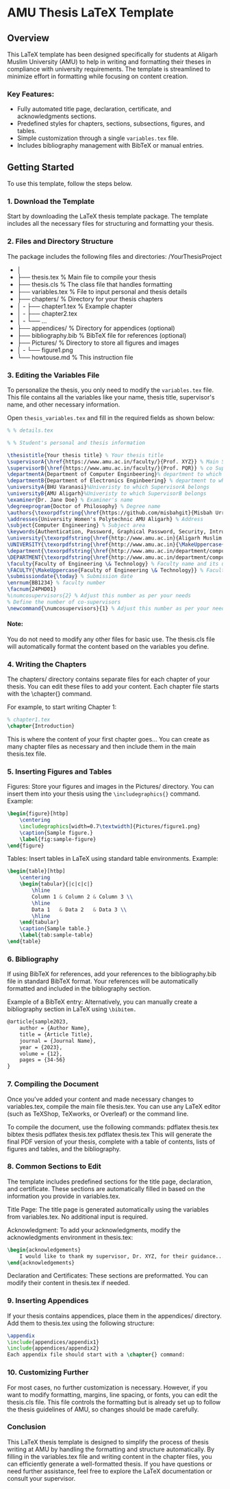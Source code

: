 # AMU Thesis LaTeX Template

## Overview

This LaTeX template has been designed specifically for students at Aligarh Muslim University (AMU) to help in writing and formatting their theses in compliance with university requirements. The template is streamlined to minimize effort in formatting while focusing on content creation.

### Key Features:
- Fully automated title page, declaration, certificate, and acknowledgments sections.
- Predefined styles for chapters, sections, subsections, figures, and tables.
- Simple customization through a single `variables.tex` file.
- Includes bibliography management with BibTeX or manual entries.

## Getting Started

To use this template, follow the steps below.

### 1. Download the Template

Start by downloading the LaTeX thesis template package. The template includes all the necessary files for structuring and formatting your thesis.

### 2. Files and Directory Structure

The package includes the following files and directories:
/YourThesisProject 
- │ 
- ├── thesis.tex % Main file to compile your thesis 
- ├── thesis.cls % The class file that handles formatting
- ├── variables.tex % File to input personal and thesis details 
- ├── chapters/ % Directory for your thesis chapters 
- │  - ├── chapter1.tex % Example chapter  
- │  - ├── chapter2.tex 
- │  - └── ... 
- ├── appendices/ % Directory for appendices (optional)
- ├── bibliography.bib % BibTeX file for references (optional) 
- ├── Pictures/ % Directory to store all figures and images 
- │  - └── figure1.png 
- └── howtouse.md % This instruction file

### 3. Editing the Variables File

To personalize the thesis, you only need to modify the `variables.tex` file. This file contains all the variables like your name, thesis title, supervisor's name, and other necessary information.

Open `thesis_variables.tex` and fill in the required fields as shown below:
```latex
% % details.tex

% % Student's personal and thesis information

\thesistitle{Your thesis title} % Your thesis title  
\supervisorA{\href{https://www.amu.ac.in/faculty/}{Prof. XYZ}} % Main Supervisor and his webpage on amu website  
\supervisorB{\href{https://www.amu.ac.in/faculty/}{Prof. PQR}} % co Supervisor and his webpage on amu website  
\departmentA{Department of Computer Enginbeering}% department to which SupervisorA belongs  
\departmentB{Department of Electronics Enginbeering} % department to which SupervisorB belongs  
\universityA{BHU Varanasi}%Univeristy to which SupervisorA belongs  
\universityB{AMU Aligarh}%Univeristy to which SupervisorB belongs  
\examiner{Dr. Jane Doe} % Examiner's name  
\degreeprogram{Doctor of Philosophy} % Degree name  
\authors{\texorpdfstring{\href{https://github.com/misbahgit}{Misbah Urrahman Siddiqui}}{Misbah Urrahman Siddiqui}} % Author's name and his website address  
\addresses{University Women's Polytechnic AMU Aligarh} % Address  
\subject{Computer Engineering} % Subject area  
\keywords{Authentication, Password, Graphical Password, Security, Intruder, Risk aware} % Keywords  
\university{\texorpdfstring{\href{http://www.amu.ac.in}{Aligarh Muslim University Aligarh}}{Aligarh Muslim University Aligarh}} % University name  
\UNIVERSITY{\texorpdfstring{\href{http://www.amu.ac.in}{\MakeUppercase{Aligarh Muslim University Aligarh}}}{\MakeUppercase{Aligarh Muslim University Aligarh}}} % University in uppercase  
\department{\texorpdfstring{\href{http://www.amu.ac.in/department/computer-engineering}{Computer Engineering Department}}{Computer Engineering Department}} % Department name  
\DEPARTMENT{\texorpdfstring{\href{http://www.amu.ac.in/department/computer-engineering}{\MakeUppercase{Computer Engineering Department}}}{\MakeUppercase{Computer Engineering Department}}} % Department in uppercase  
\faculty{Faculty of Engineering \& Technology} % Faculty name and its url  
\FACULTY{\MakeUppercase{Faculty of Engineering \& Technology}} % Faculty in uppercase  
\submissiondate{\today} % Submission date  
\enrnum{BB1234} % faculty number  
\facnum{24PHD01}  
%\numcosupervisors{2} % Adjust this number as per your needs  
% Define the number of co-supervisors  
\newcommand{\numcosupervisors}{1} % Adjust this number as per your needs  
```

#### Note: 
You do not need to modify any other files for basic use. The thesis.cls file will automatically format the content based on the variables you define.

### 4. Writing the Chapters
The chapters/ directory contains separate files for each chapter of your thesis. You can edit these files to add your content. Each chapter file starts with the \chapter{} command.

For example, to start writing Chapter 1:
```latex
% chapter1.tex
\chapter{Introduction}
```
This is where the content of your first chapter goes...
You can create as many chapter files as necessary and then include them in the main thesis.tex file.

### 5. Inserting Figures and Tables
Figures: Store your figures and images in the Pictures/ directory. You can insert them into your thesis using the `\includegraphics{}` command. Example:
```latex
\begin{figure}[htbp]
    \centering
    \includegraphics[width=0.7\textwidth]{Pictures/figure1.png}
    \caption{Sample figure.}
    \label{fig:sample-figure}
\end{figure}
```
Tables: Insert tables in LaTeX using standard table environments. Example:
```latex
\begin{table}[htbp]
    \centering
    \begin{tabular}{|c|c|c|}
        \hline
        Column 1 & Column 2 & Column 3 \\
        \hline
        Data 1   & Data 2   & Data 3 \\
        \hline
    \end{tabular}
    \caption{Sample table.}
    \label{tab:sample-table}
\end{table}
```
### 6. Bibliography
If using BibTeX for references, add your references to the bibliography.bib file in standard BibTeX format. Your references will be automatically formatted and included in the bibliography section.

Example of a BibTeX entry:
Alternatively, you can manually create a bibliography section in LaTeX using `\bibitem.`
```latex
@article{sample2023,
    author = {Author Name},
    title = {Article Title},
    journal = {Journal Name},
    year = {2023},
    volume = {12},
    pages = {34-56}
}
```
### 7. Compiling the Document
Once you've added your content and made necessary changes to variables.tex, compile the main file thesis.tex. You can use any LaTeX editor (such as TeXShop, TeXworks, or Overleaf) or the command line.

To compile the document, use the following commands:
pdflatex thesis.tex
bibtex thesis
pdflatex thesis.tex
pdflatex thesis.tex
This will generate the final PDF version of your thesis, complete with a table of contents, lists of figures and tables, and the bibliography.

### 8. Common Sections to Edit
The template includes predefined sections for the title page, declaration, and certificate. These sections are automatically filled in based on the information you provide in variables.tex.

Title Page: The title page is generated automatically using the variables from variables.tex. No additional input is required.

Acknowledgment: To add your acknowledgments, modify the acknowledgments environment in thesis.tex:
```latex
\begin{acknowledgements}
    I would like to thank my supervisor, Dr. XYZ, for their guidance...
\end{acknowledgements}
```
Declaration and Certificates: These sections are preformatted. You can modify their content in thesis.tex if needed.

### 9. Inserting Appendices
If your thesis contains appendices, place them in the appendices/ directory. Add them to thesis.tex using the following structure:
```latex
\appendix
\include{appendices/appendix1}
\include{appendices/appendix2}
Each appendix file should start with a \chapter{} command:
```
### 10. Customizing Further
For most cases, no further customization is necessary. However, if you want to modify formatting, margins, line spacing, or fonts, you can edit the thesis.cls file. This file controls the formatting but is already set up to follow the thesis guidelines of AMU, so changes should be made carefully.

### Conclusion
This LaTeX thesis template is designed to simplify the process of thesis writing at AMU by handling the formatting and structure automatically. By filling in the variables.tex file and writing content in the chapter files, you can efficiently generate a well-formatted thesis. If you have questions or need further assistance, feel free to explore the LaTeX documentation or consult your supervisor.

